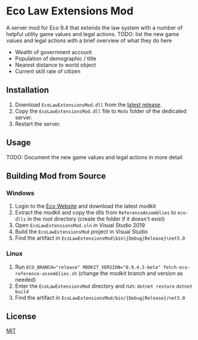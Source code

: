 # Eco Law Extensions Mod
A server mod for Eco 9.4 that extends the law system with a number of helpful utility game values and legal actions.
TODO: list the new game values and legal actions with a brief overview of what they do here
 - Wealth of government account
 - Population of demographic / title
 - Nearest distance to world object
 - Current skill rate of citizen

## Installation
1. Download `EcoLawExtensionsMod.dll` from the [latest release](https://github.com/thomasfn/EcoLawExtensionsMod/releases).
2. Copy the `EcoLawExtensionsMod.dll` file to `Mods` folder of the dedicated server.
3. Restart the server.

## Usage

TODO: Document the new game values and legal actions in more detail
## Building Mod from Source

### Windows

1. Login to the [Eco Website](https://play.eco/) and download the latest modkit
2. Extract the modkit and copy the dlls from `ReferenceAssemblies` to `eco-dlls` in the root directory (create the folder if it doesn't exist)
3. Open `EcoLawExtensionsMod.sln` in Visual Studio 2019
4. Build the `EcoLawExtensionsMod` project in Visual Studio
5. Find the artifact in `EcoLawExtensionsMod\bin\{Debug|Release}\net5.0`

### Linux

1. Run `ECO_BRANCH="release" MODKIT_VERSION="0.9.4.3-beta" fetch-eco-reference-assemblies.sh` (change the modkit branch and version as needed)
2. Enter the `EcoLawExtensionsMod` directory and run:
`dotnet restore`
`dotnet build`
3. Find the artifact in `EcoLawExtensionsMod/bin/{Debug|Release}/net5.0`

## License
[MIT](https://choosealicense.com/licenses/mit/)